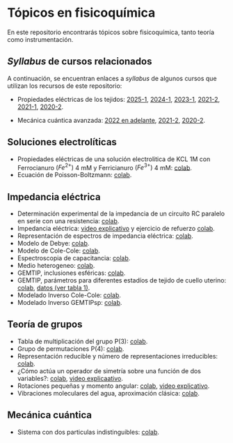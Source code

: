 # Tópicos en fisicoquímica
En este repositorio encontrarás tópicos sobre fisicoquímica, tanto teoría como instrumentación.

## *Syllabus* de cursos relacionados

A continuación, se encuentran enlaces a *syllabus* de algunos cursos que utilizan los recursos de este repositorio:

+ Propiedades eléctricas de los tejidos: [2025-1](https://weekapp.co/#/Semestre/1WiNBS57waz9QiFkQJH7M2dy3pJPXwh0mvmpes8wWeoM/0), [2024-1](https://weekapp.co/#/Semestre/1CHO4Rvj75TidEm2hW5KwwDFz5vwwsIZS3c9iYGVJfOs/0), [2023-1](https://weekapp.co/#/13wXmEtD7kksjQyoDro4j0XnLp_vX8aalTEACnHbQsBc/0), [2021-2](https://weekapp.co/#/12i48Td_bJafIi6VMKknenxOTTd4WMmiqxp4HhNAlxDY/1), [2021-1](https://weekapp.co/#/1AowputRMmtKZgczf_d3Yei9uFYxcmm4DJnMj5zgq5Z8/1), [2020-2](https://weekapp.co/#/1WHxjCQUlPxTOVzF6qrlhHSa5LIH0FLgbuyc6K7O_Gzg/0).

+ Mecánica cuántica avanzada: [2022 en adelante](https://github.com/davidalejandromiranda/QuantumMechanics), [2021-2](https://weekapp.co/#/1e9e0GrFn38glKQeWpfa4EfHZj9sJbOqBbrOTx936-QQ/0), [2020-2](https://weekapp.co/#/1ORJQOC0rXLhaU6Yz8GAoRPX7q2ZNTW0-pwZw_cp46Dc/0).

## Soluciones electrolíticas
+ Propiedades eléctricas de una solución electrolitica de KCL 1M con Ferrocianuro $(Fe^{2+})$ 4 mM y Ferricianuro $(Fe^{3+})$ 4 mM: [colab](https://colab.research.google.com/github/davidalejandromiranda/fisicoquimica/blob/master/electrolitos/ParRedoxFerrocianuroFerricianuro_PropiedadesElectricas.ipynb).
+ Ecuación de Poisson-Boltzmann: [colab](https://colab.research.google.com/github/davidalejandromiranda/fisicoquimica/blob/master/electrolitos/EcuacionPoissonBoltzmann.ipynb).

## Impedancia eléctrica
+ Determinación experimental de la impedancia de un circuito RC paralelo en serie con una resistencia: [colab](https://colab.research.google.com/github/davidalejandromiranda/fisicoquimica/blob/master/impedancia/impedancia_experimento.ipynb).
+ Impedancia eléctrica: [video explicativo](https://youtu.be/Il2dNcMS3es) y ejercicio de refuerzo [colab](https://colab.research.google.com/github/davidalejandromiranda/fisicoquimica/blob/master/impedancia/impedancia_def_refuerzo.ipynb).
+ Representación de espectros de impedancia eléctrica: [colab](https://colab.research.google.com/github/davidalejandromiranda/fisicoquimica/blob/master/impedancia/RepresentacionEspectrosImpedanciaElectrica.ipynb).
+ Modelo de Debye: [colab](https://colab.research.google.com/github/davidalejandromiranda/fisicoquimica/blob/master/impedancia/ModeloDebye.ipynb).
+ Modelo de Cole-Cole: [colab](https://colab.research.google.com/github/davidalejandromiranda/fisicoquimica/blob/master/impedancia/ModeloColeCole.ipynb).
+ Espectroscopia de capacitancia: [colab](https://colab.research.google.com/github/davidalejandromiranda/fisicoquimica/blob/master/impedancia/Espectroscopia_de_Capacitancia.ipynb).
+ Medio heterogeneo: [colab](https://colab.research.google.com/github/davidalejandromiranda/fisicoquimica/blob/master/impedancia/medio_heterogeneo.ipynb).
+ GEMTIP, inclusiones esféricas: [colab](https://colab.research.google.com/github/davidalejandromiranda/fisicoquimica/blob/master/impedancia/GEMTIP_InclusionesEsfericas.ipynb).
+ GEMTIP, parámetros para diferentes estadíos de tejido de cuello uterino: [colab](https://colab.research.google.com/github/davidalejandromiranda/fisicoquimica/blob/master/impedancia/GEMTIP_TissueDataModeling.ipynb), [datos (ver tabla 1)](https://iopscience.iop.org/article/10.1088/1742-6596/434/1/012056/pdf).
+ Modelado Inverso Cole-Cole: [colab](https://colab.research.google.com/github/davidalejandromiranda/fisicoquimica/blob/master/impedancia/ModeladoInversoColeCole.ipynb).
+ Modelado Inverso GEMTIPsp: [colab](https://colab.research.google.com/github/davidalejandromiranda/fisicoquimica/blob/master/impedancia/ModeladoInversoGEMTIPsp.ipynb).

## Teoría de grupos
+ Tabla de multiplicación del grupo P(3): [colab](https://colab.research.google.com/github/davidalejandromiranda/fisicoquimica/blob/master/quantum/tabla_multiplicacion_grupo_P3.ipynb).
+ Grupo de permutaciones P(4): [colab](https://colab.research.google.com/github/davidalejandromiranda/fisicoquimica/blob/master/quantum/grupo_permutacion_P4.ipynb).
+ Representación reducible y número de representaciones irreducibles: [colab](https://colab.research.google.com/github/davidalejandromiranda/fisicoquimica/blob/master/quantum/representaciones_reducibles.ipynb).
+ ¿Cómo actúa un operador de simetría sobre una función de dos variables?: [colab](https://colab.research.google.com/github/davidalejandromiranda/fisicoquimica/blob/master/quantum/Operador_Cn_Sobre_Funcion.ipynb), [video explicaativo](https://youtu.be/aR-XsWcDReM).
+ Rotaciones pequeñas y momento angular: [colab](https://colab.research.google.com/github/davidalejandromiranda/fisicoquimica/blob/master/quantum/rotation_3d.ipynb), [video explicativo](https://youtu.be/Xqgw87MM1dc).
+ Vibraciones moleculares del agua, aproximación clásica: [colab](https://colab.research.google.com/github/davidalejandromiranda/fisicoquimica/blob/master/quantum/vibraciones_moleculares_agua.ipynb).

## Mecánica cuántica
+ Sistema con dos particulas indistinguibles: [colab](https://colab.research.google.com/github/davidalejandromiranda/fisicoquimica/blob/master/quantum/two_qparticles.ipynb).
